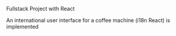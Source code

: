 Fullstack Project with React

An international user interface for a coffee machine (i18n React) is implemented 
